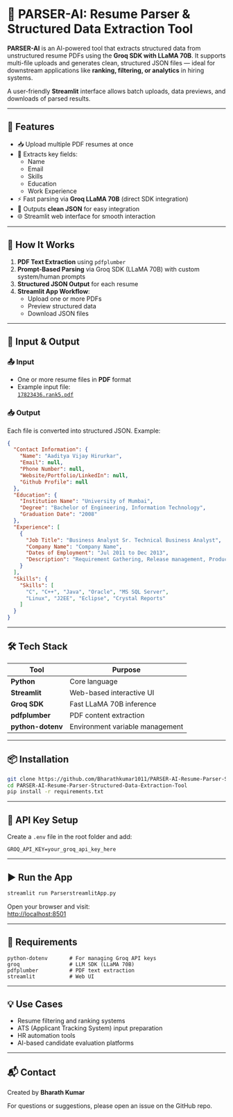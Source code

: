 # 📄 PARSER-AI: Resume Parser & Structured Data Extraction Tool

**PARSER-AI** is an AI-powered tool that extracts structured data from unstructured resume PDFs using the **Groq SDK with LLaMA 70B**. It supports multi-file uploads and generates clean, structured JSON files — ideal for downstream applications like **ranking, filtering, or analytics** in hiring systems.

A user-friendly **Streamlit** interface allows batch uploads, data previews, and downloads of parsed results.

---

## 🚀 Features

- 📥 Upload multiple PDF resumes at once  
- 🧠 Extracts key fields:
  - Name  
  - Email  
  - Skills  
  - Education  
  - Work Experience  
- ⚡ Fast parsing via **Groq LLaMA 70B** (direct SDK integration)  
- 💾 Outputs **clean JSON** for easy integration  
- 🌐 Streamlit web interface for smooth interaction  

---

## 🧠 How It Works

1. **PDF Text Extraction** using `pdfplumber`  
2. **Prompt-Based Parsing** via Groq SDK (LLaMA 70B) with custom system/human prompts  
3. **Structured JSON Output** for each resume  
4. **Streamlit App Workflow**:
   - Upload one or more PDFs  
   - Preview structured data  
   - Download JSON files  

---

## 📂 Input & Output

### 📤 Input

- One or more resume files in **PDF** format  
- Example input file:  
  [`17823436.rank5.pdf`](https://github.com/Bharathkumar1011/PARSER-AI-Resume-Parser-Structured-Data-Extraction-Tool/blob/main/PARSER-APP%20INPUT/17823436.rank5.pdf)

### 📥 Output

Each file is converted into structured JSON. Example:

```json
{
  "Contact Information": {
    "Name": "Aaditya Vijay Hirurkar",
    "Email": null,
    "Phone Number": null,
    "Website/Portfolio/LinkedIn": null,
    "Github Profile": null
  },
  "Education": {
    "Institution Name": "University of Mumbai",
    "Degree": "Bachelor of Engineering, Information Technology",
    "Graduation Date": "2008"
  },
  "Experience": [
    {
      "Job Title": "Business Analyst Sr. Technical Business Analyst",
      "Company Name": "Company Name",
      "Dates of Employment": "Jul 2011 to Dec 2013",
      "Description": "Requirement Gathering, Release management, Product management, Client handling, etc."
    }
  ],
  "Skills": {
    "Skills": [
      "C", "C++", "Java", "Oracle", "MS SQL Server",
      "Linux", "J2EE", "Eclipse", "Crystal Reports"
    ]
  }
}
```

---

## 🛠 Tech Stack

| Tool              | Purpose                                |
|-------------------|----------------------------------------|
| **Python**        | Core language                          |
| **Streamlit**     | Web-based interactive UI               |
| **Groq SDK**      | Fast LLaMA 70B inference               |
| **pdfplumber**    | PDF content extraction                 |
| **python-dotenv** | Environment variable management        |

---

## 📦 Installation

```bash
git clone https://github.com/Bharathkumar1011/PARSER-AI-Resume-Parser-Structured-Data-Extraction-Tool.git
cd PARSER-AI-Resume-Parser-Structured-Data-Extraction-Tool
pip install -r requirements.txt
```

---

## 🔐 API Key Setup

Create a `.env` file in the root folder and add:

```env
GROQ_API_KEY=your_groq_api_key_here
```

---

## ▶️ Run the App

```bash
streamlit run ParserstreamlitApp.py
```

Open your browser and visit:  
[http://localhost:8501](http://localhost:8501)

---

## 📄 Requirements

```text
python-dotenv       # For managing Groq API keys  
groq                # LLM SDK (LLaMA 70B)  
pdfplumber          # PDF text extraction  
streamlit           # Web UI  
```

---

## 💡 Use Cases

- Resume filtering and ranking systems  
- ATS (Applicant Tracking System) input preparation  
- HR automation tools  
- AI-based candidate evaluation platforms

---

## 📬 Contact

Created by **Bharath Kumar**

For questions or suggestions, please open an issue on the GitHub repo.
